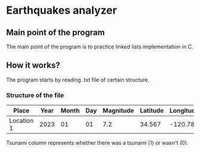 # Earthquakes analyzer
## Main point of the program
The main point of the program is to practice linked lists implementation in C.
## How it works?
The program starts by reading .txt file of certain structure. 
  ### Structure of the file
  | Place      | Year | Month | Day | Magnitude | Latitude | Longitude | Tsunami |
  |------------|------|-------|-----|-----------|----------|-----------|---------|
  | Location 1 | 2023 | 01    | 01  | 7.2       | 34.567   | -120.789  | 1       |

  Tsunami column represents whether there was a tsunami (1) or wasn't (0).

